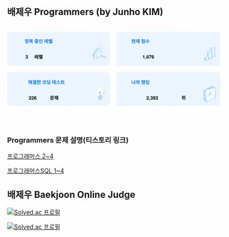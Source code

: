 <br>

## 배제우 Programmers (by Junho KIM)
[![](https://github.com/jeus1998/Algorithm/blob/main/lib/result.svg)](https://github.com/jeus1998/Algorithm)

<br>

### Programmers 문제 설명(티스토리 링크)
[프로그래머스 2~4](https://github.com/jeus1998/Algorithm/blob/main/programmers2/programmers.md)

[프로그래머스SQL 1~4](https://github.com/jeus1998/Algorithm/blob/main/programmersSQL/programmersSQL.md)

## 배제우 Baekjoon Online Judge

[![Solved.ac
프로필](http://mazassumnida.wtf/api/v2/generate_badge?boj=baejeu)](https://solved.ac/profile/baejeu)

[![Solved.ac
프로필](http://mazassumnida.wtf/api/v2/generate_badge?boj=zeus20240228)](https://solved.ac/profile/zeus20240228)

